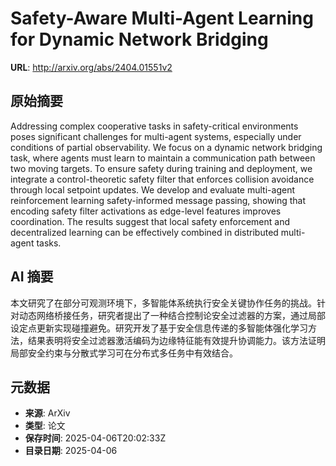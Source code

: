 # Safety-Aware Multi-Agent Learning for Dynamic Network Bridging

**URL**: http://arxiv.org/abs/2404.01551v2

## 原始摘要

Addressing complex cooperative tasks in safety-critical environments poses
significant challenges for multi-agent systems, especially under conditions of
partial observability. We focus on a dynamic network bridging task, where
agents must learn to maintain a communication path between two moving targets.
To ensure safety during training and deployment, we integrate a
control-theoretic safety filter that enforces collision avoidance through local
setpoint updates. We develop and evaluate multi-agent reinforcement learning
safety-informed message passing, showing that encoding safety filter
activations as edge-level features improves coordination. The results suggest
that local safety enforcement and decentralized learning can be effectively
combined in distributed multi-agent tasks.


## AI 摘要

本文研究了在部分可观测环境下，多智能体系统执行安全关键协作任务的挑战。针对动态网络桥接任务，研究者提出了一种结合控制论安全过滤器的方案，通过局部设定点更新实现碰撞避免。研究开发了基于安全信息传递的多智能体强化学习方法，结果表明将安全过滤器激活编码为边缘特征能有效提升协调能力。该方法证明局部安全约束与分散式学习可在分布式多任务中有效结合。

## 元数据

- **来源**: ArXiv
- **类型**: 论文
- **保存时间**: 2025-04-06T20:02:33Z
- **目录日期**: 2025-04-06
